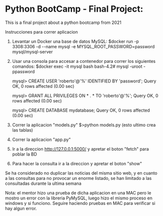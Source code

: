 Python BootCamp - Final Project:
================================
This is a final project about a python bootcamp from 2021

Instrucciones para correr aplicacion

1. Levantar un Docker una base de datos MySQL:
   $docker run -p 3308:3306 -d --name mysql -e MYSQL_ROOT_PASSWORD=password mysql/mysql-server

2. Usar una consola para accesar a contenedor para correr los siguientes comandos:
   $docker exec -it mysql bash
   bash-4.2# mysql -uroot -ppassword

   mysql> CREATE USER 'roberto'@'%' IDENTIFIED BY 'password';
   Query OK, 0 rows affected (0.00 sec)

   mysql> GRANT ALL PRIVILEGES ON * . * TO 'roberto'@'%';
   Query OK, 0 rows affected (0.00 sec)
   
   mysql> CREATE DATABASE mydatabase;
   Query OK, 0 rows affected (0.00 sec)


3. Correr la aplicacion "models.py" $>python models.py
   (esto ultimo crea las tablas)

4. Correr la aplicacion "app.py"

5. Ir a la direccion http://127.0.0.1:5000/ y apretar el boton "fetch" para poblar la BD

6. Para hacer la consulta ir a la direccion y apretar el boton "show"

Se ha considerado no duplicar las noticias del misma sitio web, y en cuanto a las consultas
para no provocar un enorme listado, se han limitado a las consultadas durante la ultima semana

Nota: el mentor hizo una prueba de dicha aplicacion en una MAC pero le mostro un error con la libreria PyMySQL, luego hizo el mismo proceso en windows y si funciono. Seguire haciendo pruebas en MAC para verificar si hay algun error.

